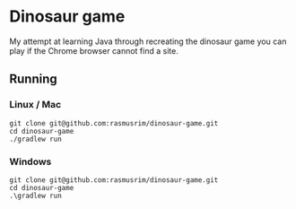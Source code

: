 # Dinosaur game

My attempt at learning Java through recreating the dinosaur game you can play if the Chrome browser cannot find a site.

## Running
### Linux / Mac
    git clone git@github.com:rasmusrim/dinosaur-game.git
    cd dinosaur-game
    ./gradlew run
    
### Windows
    git clone git@github.com:rasmusrim/dinosaur-game.git
    cd dinosaur-game
    .\gradlew run
